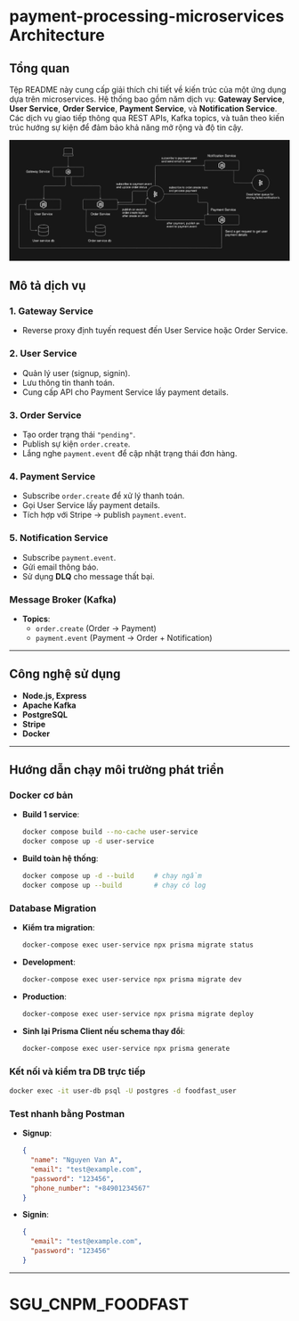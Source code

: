 # payment-processing-microservices Architecture

## Tổng quan

Tệp README này cung cấp giải thích chi tiết về kiến trúc của một ứng dụng dựa trên microservices. Hệ thống bao gồm năm dịch vụ: **Gateway Service**, **User Service**, **Order Service**, **Payment Service**, và **Notification Service**.  
Các dịch vụ giao tiếp thông qua REST APIs, Kafka topics, và tuân theo kiến trúc hướng sự kiện để đảm bảo khả năng mở rộng và độ tin cậy.

![Architecture Diagram](./assets/architecture.png)

## Mô tả dịch vụ

### 1. Gateway Service
- Reverse proxy định tuyến request đến User Service hoặc Order Service.

### 2. User Service
- Quản lý user (signup, signin).
- Lưu thông tin thanh toán.
- Cung cấp API cho Payment Service lấy payment details.

### 3. Order Service
- Tạo order trạng thái `"pending"`.
- Publish sự kiện `order.create`.
- Lắng nghe `payment.event` để cập nhật trạng thái đơn hàng.

### 4. Payment Service
- Subscribe `order.create` để xử lý thanh toán.
- Gọi User Service lấy payment details.
- Tích hợp với Stripe → publish `payment.event`.

### 5. Notification Service
- Subscribe `payment.event`.
- Gửi email thông báo.
- Sử dụng **DLQ** cho message thất bại.

### Message Broker (Kafka)
- **Topics**:
    - `order.create` (Order → Payment)
    - `payment.event` (Payment → Order + Notification)

---

## Công nghệ sử dụng
- **Node.js, Express**
- **Apache Kafka**
- **PostgreSQL**
- **Stripe**
- **Docker**

---

## Hướng dẫn chạy môi trường phát triển

### Docker cơ bản
- **Build 1 service**:
  ```bash
  docker compose build --no-cache user-service
  docker compose up -d user-service
  ```
- **Build toàn hệ thống**:
  ```bash
  docker compose up -d --build     # chạy ngầm
  docker compose up --build        # chạy có log
  ```

### Database Migration
- **Kiểm tra migration**:
  ```bash
  docker-compose exec user-service npx prisma migrate status
  ```
- **Development**:
  ```bash
  docker-compose exec user-service npx prisma migrate dev
  ```
- **Production**:
  ```bash
  docker-compose exec user-service npx prisma migrate deploy
  ```
- **Sinh lại Prisma Client nếu schema thay đổi**:
  ```bash
  docker-compose exec user-service npx prisma generate
  ```

### Kết nối và kiểm tra DB trực tiếp
```bash
docker exec -it user-db psql -U postgres -d foodfast_user
```

### Test nhanh bằng Postman
- **Signup**:
  ```json
  {
    "name": "Nguyen Van A",
    "email": "test@example.com",
    "password": "123456",
    "phone_number": "+84901234567"
  }
  ```
- **Signin**:
  ```json
  {
    "email": "test@example.com",
    "password": "123456"
  }
  ```

---

# SGU_CNPM_FOODFAST
